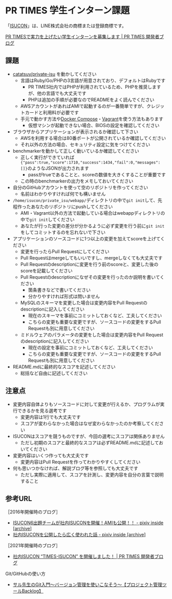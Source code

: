 # PR TIMES 学生インターン課題

「[ISUCON](https://isucon.net)」は、LINE株式会社の商標または登録商標です。

[PR TIMESで実力を上げたい学生インターンを募集します | PR TIMES 開発者ブログ](https://developers.prtimes.jp/2021/08/25/prtimes-intern-202108/)

## 課題

* [catatsuy/private-isu](https://github.com/catatsuy/private-isu) を動かしてください
  * 言語はRuby/Go/PHPの3言語が用意されており、デフォルトはRubyです
    * PR TIMES社内ではPHPが利用されているため、PHPを推奨しますが、他の言語でも大丈夫です
    * PHPは追加の手順が必要なのでREADMEをよく読んでください
  * AWSアカウントがあればAMIで起動するのが一番簡単ですが、クレジットカードと利用料が必要です
  * 手元で動かす方法や[Docker Compose](https://www.docker.com/)・[Vagrant](https://www.vagrantup.com/)を使う方法もあります
    * 仮想マシンが起動できない場合、BIOSの設定を確認してください
* ブラウザからアプリケーションが表示されるか確認して下さい
  * AWSを利用する場合は80番ポートが公開されているか確認してください
  * それ以外の方法の場合、セキュリティ設定に気をつけてください
* benchmarkerを動かして正しく動いているか確認してください
  * 正しく実行ができていれば`{"pass":true,"score":1710,"success":1434,"fail":0,"messages":[]}`のようなJSONが出力されます
    * passがtrueであることと、scoreの数値を大きくすることが重要です
  * この時のbenchmarkerの出力をメモしておいてください
* 自分のGitHubアカウントを使って空のリポジトリを作ってください
  * 名前はわかりやすければ何でも構いません
* `/home/isucon/private_isu/webapp/`ディレクトリの中で`git init`して、先程作ったあなたのリポジトリにpushしてください
  * AMI・Vagrant以外の方法で起動している場合はwebappディレクトリの中で`git init`してください
  * あなたが行った変更の差分が分かるように必ず変更を行う前に`git init`をしてコミットするのを忘れないで下さい
* アプリケーションのソースコードに1つ以上の変更を加えてscoreを上げてください
  * 変更を行ったらPull Requestにしてください
  * Pull Requestはmergeしてもいいですし、mergeしなくても大丈夫です
  * Pull Requestのdescriptionに変更を行う前のscoreと、変更した後のscoreを記載してください
  * Pull Requestのdescriptionになぜその変更を行ったのか説明を書いてください
    * 箇条書きなどで書いてください
    * 分かりやすければ形式は問いません
  * MySQLのスキーマを変更した場合は変更内容をPull Requestのdescriptionに記入してください
    * 現在のスキーマを事前にコミットしておくなど、工夫してください
    * こちらの変更も重要な変更ですが、ソースコードの変更をするPull Requestも別に用意してください
  * ミドルウェアのパラメータの変更をした場合は変更内容をPull Requestのdescriptionに記入してください
    * 現在の設定を事前にコミットしておくなど、工夫してください
    * こちらの変更も重要な変更ですが、ソースコードの変更をするPull Requestも別に用意してください
* README.mdに最終的なスコアを記述してください
  * 総括など自由に記述してください

## 注意点

* 変更内容自体よりもソースコードに対して変更が行えるか、プログラムが実行できるかを見る選考です
  * 変更内容は1行でも大丈夫です
  * スコアが変わらなかった場合はなぜ変わらなかったのか考察してください
* ISUCONはスコアを競うものですが、今回の選考にスコアは関係ありません
  * ただし初期のスコアと最終的なスコアは必ずREADME.mdに記述しておいてください
* 変更内容はいくつ作っても大丈夫です
  * 変更内容はPull Requestを作ってわかりやすくしてください
* 何も思いつかなければ、解説ブログ等を参照しても大丈夫です
  * ただし実際に適用して、スコアを計測し、変更内容を自分の言葉で説明すること

## 参考URL

［2016年開催時のブログ］

* [ISUCON6出題チームが社内ISUCONを開催！AMIも公開！！ - pixiv inside [archive]](https://devpixiv.hatenablog.com/entry/2016/05/18/115206)
* [社内ISUCONを公開したら広く使われた話 - pixiv inside [archive]](https://devpixiv.hatenablog.com/entry/2016/09/26/130112)

［2021年開催時のブログ］

* [社内ISUCON “TIMES-ISUCON” を開催しました！ | PR TIMES 開発者ブログ](https://developers.prtimes.jp/2021/06/04/times-isucon-1/)

Git/GitHubの使い方

* [サル先生のGit入門〜バージョン管理を使いこなそう〜【プロジェクト管理ツールBacklog】](https://backlog.com/ja/git-tutorial/)
